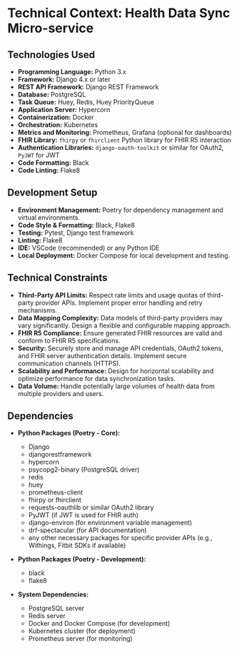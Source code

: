 # Technical Context: Health Data Sync Micro-service

## Technologies Used
- **Programming Language:** Python 3.x
- **Framework:** Django 4.x or later
- **REST API Framework:** Django REST Framework
- **Database:** PostgreSQL
- **Task Queue:** Huey, Redis, Huey PriorityQueue
- **Application Server:** Hypercorn
- **Containerization:** Docker
- **Orchestration:** Kubernetes
- **Metrics and Monitoring:** Prometheus, Grafana (optional for dashboards)
- **FHIR Library:**  `fhirpy` or `fhirclient` Python library for FHIR R5 interaction
- **Authentication Libraries:** `django-oauth-toolkit` or similar for OAuth2, `PyJWT` for JWT
- **Code Formatting:** Black
- **Code Linting:** Flake8

## Development Setup
- **Environment Management:** Poetry for dependency management and virtual environments.
- **Code Style & Formatting:** Black, Flake8
- **Testing:** Pytest, Django test framework
- **Linting:** Flake8
- **IDE:** VSCode (recommended) or any Python IDE
- **Local Deployment:** Docker Compose for local development and testing.

## Technical Constraints
- **Third-Party API Limits:**  Respect rate limits and usage quotas of third-party provider APIs. Implement proper error handling and retry mechanisms.
- **Data Mapping Complexity:**  Data models of third-party providers may vary significantly. Design a flexible and configurable mapping approach.
- **FHIR R5 Compliance:** Ensure generated FHIR resources are valid and conform to FHIR R5 specifications.
- **Security:**  Securely store and manage API credentials, OAuth2 tokens, and FHIR server authentication details. Implement secure communication channels (HTTPS).
- **Scalability and Performance:** Design for horizontal scalability and optimize performance for data synchronization tasks.
- **Data Volume:**  Handle potentially large volumes of health data from multiple providers and users.

## Dependencies
- **Python Packages (Poetry - Core):**
    - Django
    - djangorestframework
    - hypercorn
    - psycopg2-binary (PostgreSQL driver)
    - redis
    - huey
    - prometheus-client
    - fhirpy or fhirclient
    - requests-oauthlib or similar OAuth2 library
    - PyJWT (if JWT is used for FHIR auth)
    - django-environ (for environment variable management)
    - drf-spectacular (for API documentation)
    - any other necessary packages for specific provider APIs (e.g., Withings, Fitbit SDKs if available)
- **Python Packages (Poetry - Development):**
    - black
    - flake8

- **System Dependencies:**
    - PostgreSQL server
    - Redis server
    - Docker and Docker Compose (for development)
    - Kubernetes cluster (for deployment)
    - Prometheus server (for monitoring)
